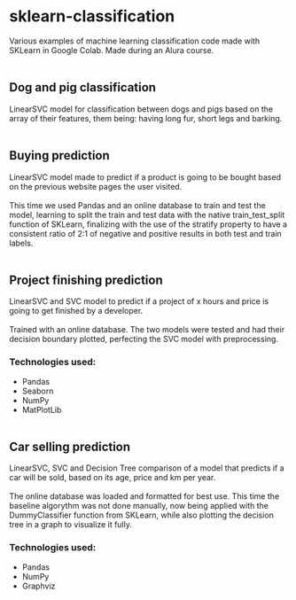 # sklearn-classification
Various examples of machine learning classification code made with SKLearn in Google Colab. Made during an Alura course.
<br><br>

## Dog and pig classification
LinearSVC model for classification between dogs and pigs based on the array of their features, them being: having long fur, short legs and barking.
<br><br>

## Buying prediction
LinearSVC model made to predict if a product is going to be bought based on the previous website pages the user visited.
<br><br>
This time we used Pandas and an online database to train and test the model, learning to split the train and test data with the native train_test_split function of SKLearn, finalizing with the use of the stratify property to have a consistent ratio of 2:1 of negative and positive results in both test and train labels.
<br><br>

## Project finishing prediction
LinearSVC and SVC model to predict if a project of x hours and price is going to get finished by a developer.
<br><br>
Trained with an online database. The two models were tested and had their decision boundary plotted, perfecting the SVC model with preprocessing.

### Technologies used:
- Pandas
- Seaborn
- NumPy
- MatPlotLib
<br><br>

## Car selling prediction
LinearSVC, SVC and Decision Tree comparison of a model that predicts if a car will be sold, based on its age, price and km per year.
<br><br>
The online database was loaded and formatted for best use. This time the baseline algorythm was not done manually, now being applied with the DummyClassifier function from SKLearn, while also plotting the decision tree in a graph to visualize it fully.

### Technologies used:
- Pandas
- NumPy
- Graphviz
